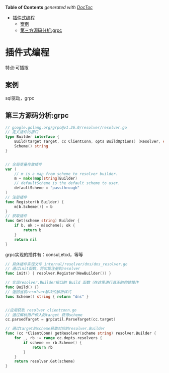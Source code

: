 <!-- START doctoc generated TOC please keep comment here to allow auto update -->
<!-- DON'T EDIT THIS SECTION, INSTEAD RE-RUN doctoc TO UPDATE -->
**Table of Contents**  *generated with [DocToc](https://github.com/thlorenz/doctoc)*

- [插件式编程](#%E6%8F%92%E4%BB%B6%E5%BC%8F%E7%BC%96%E7%A8%8B)
  - [案例](#%E6%A1%88%E4%BE%8B)
  - [第三方源码分析:grpc](#%E7%AC%AC%E4%B8%89%E6%96%B9%E6%BA%90%E7%A0%81%E5%88%86%E6%9E%90grpc)

<!-- END doctoc generated TOC please keep comment here to allow auto update -->

# 插件式编程
特点:可插拨
## 案例
sql驱动，grpc

## 第三方源码分析:grpc

```go
// google.golang.org/grpc@v1.26.0/resolver/resolver.go
// 定义插件的接口
type Builder interface {
    Build(target Target, cc ClientConn, opts BuildOptions) (Resolver, error)
    Scheme() string
}


// 全局变量存放插件
var (
    // m is a map from scheme to resolver builder.
    m = make(map[string]Builder)
    // defaultScheme is the default scheme to user.
    defaultScheme = "passthrough"
)
// 注册插件
func Register(b Builder) {
    m[b.Scheme()] = b
}
// 获取插件
func Get(scheme string) Builder {
    if b, ok := m[scheme]; ok {
        return b
    }
    return nil
}
```
grpc实现的插件有：consul,etcd，等等
```go
// 具体插件实现文件 internal/resolver/dns/dns_resolver.go
// 通过init函数，将实现注册到resolver
func init() { resolver.Register(NewBuilder()) }

// 实现resolver.Builder接口的 Build 函数（在这里进行真正的构建操作
func Build() {}
// 返回当前resolver解决的解析样式
func Scheme() string { return "dns" }


//应用获取 resolver clientconn.go
// 通过解析用户传入的target 获得scheme
cc.parsedTarget = grpcutil.ParseTarget(cc.target)

// 通过target的scheme获取对应的resolver.Builder
func (cc *ClientConn) getResolver(scheme string) resolver.Builder {
    for _, rb := range cc.dopts.resolvers {
        if scheme == rb.Scheme() {
            return rb
        }
    }
    return resolver.Get(scheme)
}
```



